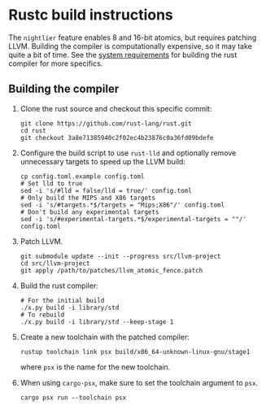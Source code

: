 # Rustc build instructions

The `nightlier` feature enables 8 and 16-bit atomics, but requires patching LLVM.
Building the compiler is computationally expensive, so it may take quite a bit
of time. See the [system requirements](https://rustc-dev-guide.rust-lang.org/getting-started.html#system-requirements)
for building the rust compiler for more specifics.

## Building the compiler

1. Clone the rust source and checkout this specific commit:

    ```
    git clone https://github.com/rust-lang/rust.git
    cd rust
    git checkout 3a8e71385940c2f02ec4b23876c0a36fd09bdefe
    ```

2. Configure the build script to use `rust-lld` and optionally remove unnecessary targets to speed up the LLVM build:

    ```
    cp config.toml.example config.toml
    # Set lld to true
    sed -i 's/#lld = false/lld = true/' config.toml
    # Only build the MIPS and X86 targets
    sed -i 's/#targets.*$/targets = "Mips;X86"/' config.toml
    # Don't build any experimental targets
    sed -i 's/#experimental-targets.*$/experimental-targets = ""/' config.toml
    ```

3. Patch LLVM.

    ```
    git submodule update --init --progress src/llvm-project
    cd src/llvm-project
    git apply /path/to/patches/llvm_atomic_fence.patch
    ```


4. Build the rust compiler:

    ```
    # For the initial build
    ./x.py build -i library/std
    # To rebuild
    ./x.py build -i library/std --keep-stage 1
    ```

5. Create a new toolchain with the patched compiler:

    ```
    rustup toolchain link psx build/x86_64-unknown-linux-gnu/stage1
    ```

    where `psx` is the name for the new toolchain.


6. When using `cargo-psx`, make sure to set the toolchain argument to `psx`.

    ```
    cargo psx run --toolchain psx
    ```

